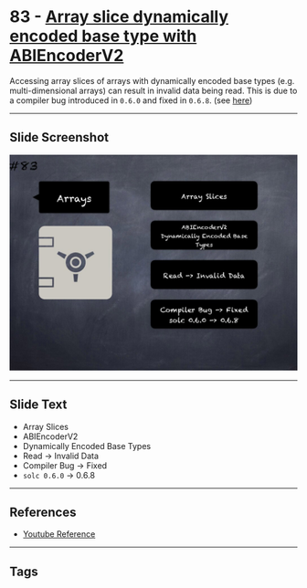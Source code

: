 # 83 - [Array slice dynamically encoded base type with ABIEncoderV2](Array%20slice%20dynamically%20encoded%20base%20type%20with%20ABIEncoderV2.md)
Accessing array slices of arrays with dynamically encoded base types (e.g. multi-dimensional arrays) can result in invalid data being read. This is due to a compiler bug introduced in `0.6.0` and fixed in `0.6.8`. (see [here](https://docs.soliditylang.org/en/v0.8.9/bugs.html))
___
## Slide Screenshot
![083.jpg](../../images/4.%20Pitfalls%20and%20Best%20Practices%20101/083.jpg)
___
## Slide Text
- Array Slices
- ABIEncoderV2
- Dynamically Encoded Base Types
- Read -> Invalid Data
- Compiler Bug -> Fixed
- `solc 0.6.0` -> 0.6.8
___
## References
- [Youtube Reference](https://youtu.be/vyWLO5Dlg50?t=70)
___
## Tags
